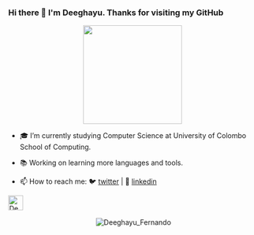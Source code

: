 ### Hi there 👋 I'm Deeghayu. Thanks for visiting my GitHub
<div align="center">
<img src="https://octodex.github.com/images/orderedlistocat.png" width="200">
</div>

- 🎓 I’m currently studying Computer Science at University of Colombo School of Computing.
- 📚 Working on learning more languages and tools.

- 📫 How to reach me:  🐦 [twitter][twitter] | 👔 [linkedin][linkedin] 
<a href="https://dev.to/deefernando6">
  <img src="https://d2fltix0v2e0sb.cloudfront.net/dev-badge.svg" alt="Deeghayu Fernando's DEV Profile" height="30" width="30">
</a>


[twitter]: https://twitter.com/DeeghayuF
[linkedin]:https://www.linkedin.com/in/deeghayu-fernando-7610941a5/





<!--![Top Langs](https://github-readme-stats.vercel.app/api/top-langs/?username=deefernando6&layout=compact).-->
<p align="center">&nbsp;<img align="center" src="https://github-readme-stats.vercel.app/api?username=deefernando6&theme=dark&show_icons=true" alt="Deeghayu_Fernando" /></p>
